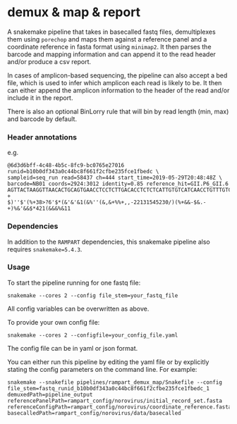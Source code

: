 # demux & map & report

A snakemake pipeline that takes in basecalled fastq files, demultiplexes them using ``porechop`` and maps them against a reference panel and a coordinate reference  in fasta format using ``minimap2``. It then parses the barcode and mapping information and can append it to the read header and/or produce a csv report.

In cases of amplicon-based sequencing, the pipeline can also accept a bed file, which is used to infer which amplicon each read is likely to be. It then can either append the amplicon information to the header of the read and/or include it in the report.

There is also an optional BinLorry rule that will bin by read length (min, max) and barcode by default. 

### Header annotations 

e.g.
```
@6d3d6bff-4c48-4b5c-8fc9-bc0765e27016 runid=b10b0df343a0c44bc8f661f2cfbe235fce1fbedc \
sampleid=seq_run read=58437 ch=444 start_time=2019-05-29T20:48:48Z \
barcode=NB01 coords=2924:3012 identity=0.85 reference_hit=GII.P6_GII.6
AGTTACTAAGGTTAACACTGCAGTGAACCTCCTCTTGACACCTCTCTCATTGTGTCATCAACCTGTTTGTCGTCTGCCCACAC
+
$)''$'(%+38>?6'$*(&'&'&1(&%''(&,&+%%+,,-22131545230/)(%+&&-$&.-+)%&'&&$*421(&&&%&11
```
### Dependencies

In addition to the ``RAMPART`` dependencies, this snakemake pipeline also requires ``snakemake=5.4.3``.

### Usage

To start the pipeline running for one fastq file:
```
snakemake --cores 2 --config file_stem=your_fastq_file
```

All config variables can be overwritten as above.

To provide your own config file: 
```
snakemake --cores 2 --configfile=your_config_file.yaml
```
The config file can be in yaml or json format. 

You can either run this pipeline by editing the yaml file or by explicitly stating the config parameters on the command line. For example: 

```
snakemake --snakefile pipelines/rampart_demux_map/Snakefile --config file_stem=fastq_runid_b10b0df343a0c44bc8f661f2cfbe235fce1fbedc_1 demuxedPath=pipeline_output referencePanelPath=rampart_config/norovirus/initial_record_set.fasta referenceConfigPath=rampart_config/norovirus/coordinate_reference.fasta basecalledPath=rampart_config/norovirus/data/basecalled
```
